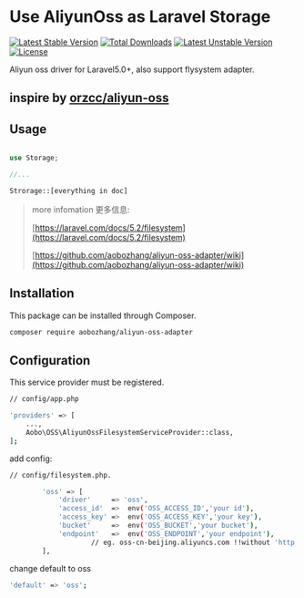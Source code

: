 
# Use AliyunOss as Laravel Storage

[![Latest Stable Version](https://poser.pugx.org/aobozhang/aliyun-oss-adapter/v/stable)](https://packagist.org/packages/aobozhang/aliyun-oss-adapter) [![Total Downloads](https://poser.pugx.org/aobozhang/aliyun-oss-adapter/downloads)](https://packagist.org/packages/aobozhang/aliyun-oss-adapter) [![Latest Unstable Version](https://poser.pugx.org/aobozhang/aliyun-oss-adapter/v/unstable)](https://packagist.org/packages/aobozhang/aliyun-oss-adapter) [![License](https://poser.pugx.org/aobozhang/aliyun-oss-adapter/license)](https://packagist.org/packages/aobozhang/aliyun-oss-adapter)

Aliyun oss driver for Laravel5.0+, also support flysystem adapter.

## inspire by [orzcc/aliyun-oss](https://github.com/orzcc/aliyun-oss)


## Usage

```php

use Storage;

//...

Strorage::[everything in doc]

```
> more infomation 更多信息:
>
> [https://laravel.com/docs/5.2/filesystem](https://laravel.com/docs/5.2/filesystem)
>
> [https://github.com/aobozhang/aliyun-oss-adapter/wiki](https://github.com/aobozhang/aliyun-oss-adapter/wiki)
>


## Installation

This package can be installed through Composer.
```bash
composer require aobozhang/aliyun-oss-adapter
```

## Configuration

This service provider must be registered.

```bash
// config/app.php

'providers' => [
    ...,
    Aobo\OSS\AliyunOssFilesystemServiceProvider::class,
];
```


add config:

```bash
// config/filesystem.php.

        'oss' => [
            'driver'     => 'oss',
            'access_id'  =>  env('OSS_ACCESS_ID','your id'),
            'access_key' =>  env('OSS_ACCESS_KEY','your key'),
            'bucket'     =>  env('OSS_BUCKET','your bucket'),
            'endpoint'   =>  env('OSS_ENDPOINT','your endpoint'),  
            		// eg. oss-cn-beijing.aliyuncs.com !!without 'http://' in OSS SDK 2.0+
        ],

```

change default to oss
```bash
'default' => 'oss';
```
